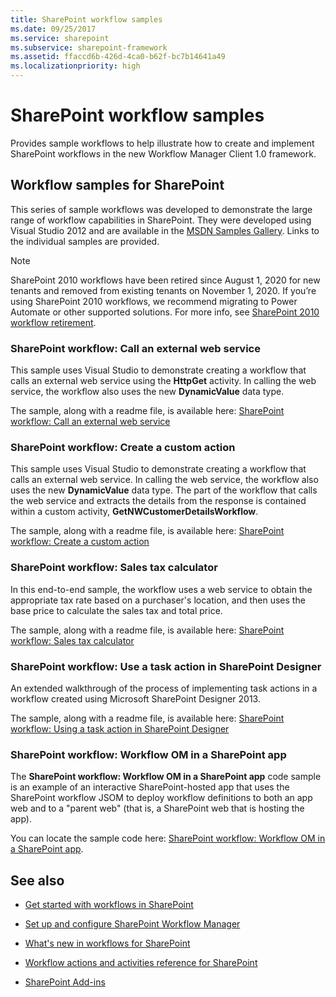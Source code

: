 ```yaml
---
title: SharePoint workflow samples
ms.date: 09/25/2017
ms.service: sharepoint
ms.subservice: sharepoint-framework
ms.assetid: ffaccd6b-426d-4ca0-b62f-bc7b14641a49
ms.localizationpriority: high
---
```


# SharePoint workflow samples
Provides sample workflows to help illustrate how to create and implement SharePoint workflows in the new Workflow Manager Client 1.0 framework.
## Workflow samples for SharePoint
<a name="bkm_wfsamples"> </a>

This series of sample workflows was developed to demonstrate the large range of workflow capabilities in SharePoint. They were developed using Visual Studio 2012 and are available in the  [MSDN Samples Gallery](https://code.msdn.microsoft.com/). Links to the individual samples are provided.
  
> [!NOTE]
> SharePoint 2010 workflows have been retired since August 1, 2020 for new tenants and removed from existing tenants on November 1, 2020. If you’re using SharePoint 2010 workflows, we recommend migrating to Power Automate or other supported solutions. For more info, see [SharePoint 2010 workflow retirement](https://support.microsoft.com/office/sharepoint-2010-workflow-retirement-1ca3fff8-9985-410a-85aa-8120f626965f).

### SharePoint workflow: Call an external web service

This sample uses Visual Studio to demonstrate creating a workflow that calls an external web service using the **HttpGet** activity. In calling the web service, the workflow also uses the new **DynamicValue** data type.
  
    
    
The sample, along with a readme file, is available here:  [SharePoint workflow: Call an external web service](https://code.msdn.microsoft.com/SharePoint-2013-workflow-48ea87d4)
  
    
    

### SharePoint workflow: Create a custom action

This sample uses Visual Studio to demonstrate creating a workflow that calls an external web service. In calling the web service, the workflow also uses the new **DynamicValue** data type. The part of the workflow that calls the web service and extracts the details from the response is contained within a custom activity, **GetNWCustomerDetailsWorkflow**.
  
    
    
The sample, along with a readme file, is available here:  [SharePoint workflow: Create a custom action](https://code.msdn.microsoft.com/SharePoint-2013-workflow-41e5c0f9)
  
    
    

### SharePoint workflow: Sales tax calculator

In this end-to-end sample, the workflow uses a web service to obtain the appropriate tax rate based on a purchaser's location, and then uses the base price to calculate the sales tax and total price.
  
    
    
The sample, along with a readme file, is available here:  [SharePoint workflow: Sales tax calculator](https://code.msdn.microsoft.com/SharePoint-2013-workflow-f7a1a8ba)
  
    
    

### SharePoint workflow: Use a task action in SharePoint Designer

An extended walkthrough of the process of implementing task actions in a workflow created using Microsoft SharePoint Designer 2013.
  
    
    
The sample, along with a readme file, is available here:  [SharePoint workflow: Using a task action in SharePoint Designer](https://code.msdn.microsoft.com/SharePoint-2013-workflow-942a5441)
  
    
    

### SharePoint workflow: Workflow OM in a SharePoint app

The **SharePoint workflow: Workflow OM in a SharePoint app** code sample is an example of an interactive SharePoint-hosted app that uses the SharePoint workflow JSOM to deploy workflow definitions to both an app web and to a "parent web" (that is, a SharePoint web that is hosting the app).
  
    
    
You can locate the sample code here:  [SharePoint workflow: Workflow OM in a SharePoint app](https://code.msdn.microsoft.com/SharePoint-2013-workflow-050f5211).
  
    
    

## See also
<a name="bkm_additional"> </a>


-  [Get started with workflows in SharePoint](get-started-with-workflows-in-sharepoint.md)
    
  
-  [Set up and configure SharePoint Workflow Manager](set-up-and-configure-sharepoint-workflow-manager.md)
    
  
-  [What's new in workflows for SharePoint](what-s-new-in-workflows-for-sharepoint.md)
    
  
-  [Workflow actions and activities reference for SharePoint](workflow-actions-and-activities-reference-for-sharepoint.md)
    
  
-  [SharePoint Add-ins](https://msdn.microsoft.com/library/cd1eda9e-8e54-4223-93a9-a6ea0d18df70%28Office.15%29.aspx)
    
  

